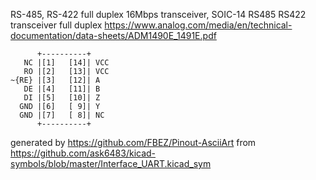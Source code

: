 RS-485, RS-422 full duplex 16Mbps transceiver, SOIC-14
RS485 RS422 transceiver full duplex
https://www.analog.com/media/en/technical-documentation/data-sheets/ADM1490E_1491E.pdf


	      +----------+
	   NC |[1]   [14]| VCC
	   RO |[2]   [13]| VCC
	~{RE} |[3]   [12]| A
	   DE |[4]   [11]| B
	   DI |[5]   [10]| Z
	  GND |[6]   [ 9]| Y
	  GND |[7]   [ 8]| NC
	      +----------+


generated by https://github.com/FBEZ/Pinout-AsciiArt from https://github.com/ask6483/kicad-symbols/blob/master/Interface_UART.kicad_sym